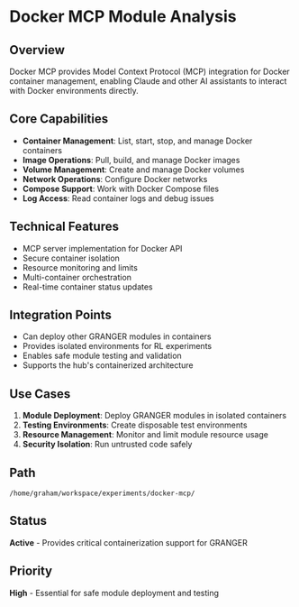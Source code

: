 # Docker MCP Module Analysis

## Overview
Docker MCP provides Model Context Protocol (MCP) integration for Docker container management, enabling Claude and other AI assistants to interact with Docker environments directly.

## Core Capabilities
- **Container Management**: List, start, stop, and manage Docker containers
- **Image Operations**: Pull, build, and manage Docker images
- **Volume Management**: Create and manage Docker volumes
- **Network Operations**: Configure Docker networks
- **Compose Support**: Work with Docker Compose files
- **Log Access**: Read container logs and debug issues

## Technical Features
- MCP server implementation for Docker API
- Secure container isolation
- Resource monitoring and limits
- Multi-container orchestration
- Real-time container status updates

## Integration Points
- Can deploy other GRANGER modules in containers
- Provides isolated environments for RL experiments
- Enables safe module testing and validation
- Supports the hub's containerized architecture

## Use Cases
1. **Module Deployment**: Deploy GRANGER modules in isolated containers
2. **Testing Environments**: Create disposable test environments
3. **Resource Management**: Monitor and limit module resource usage
4. **Security Isolation**: Run untrusted code safely

## Path
`/home/graham/workspace/experiments/docker-mcp/`

## Status
**Active** - Provides critical containerization support for GRANGER

## Priority
**High** - Essential for safe module deployment and testing

